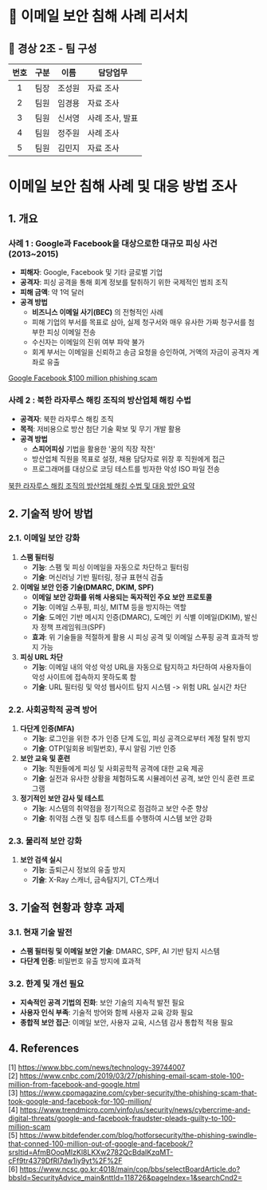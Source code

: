 # 📧 이메일 보안 침해 사례 리서치

## 👤 경상 2조 - 팀 구성 
|번호|구분|이름|담당업무|
|:-:|---|---|-------------|
|1|팀장|조성원|     자료 조사     |
|2|팀원|임경용|     자료 조사     |
|3|팀원|신서영|     사례 조사, 발표     |
|4|팀원|정주원|     사례 조사     |
|5|팀원|김민지|     자료 조사     |

# 이메일 보안 침해 사례 및 대응 방법 조사 

## 1. 개요

### **사례 1 : Google과 Facebook을 대상으로한 대규모 피싱 사건(2013~2015)**

- **피해자**: Google, Facebook 및 기타 글로벌 기업
- **공격자**: 피싱 공격을 통해 회계 정보를 탈취하기 위한 국제적인 범죄 조직
- **피해 금액**: 약 1억 달러
- **공격 방법**
    - **비즈니스 이메일 사기(BEC)** 의 전형적인 사례
    - 피해 기업의 부서를 목표로 삼아, 실제 청구서와 매우 유사한 가짜 청구서를 첨부한 피싱 이메일 전송
    - 수신자는 이메일의 진위 여부 파악 불가
    - 회계 부서는 이메일을 신뢰하고 송금 요청을 승인하여, 거액의 자금이 공격자 계좌로 유출
  
[Google Facebook $100 million phishing scam](https://www.notion.so/Google-Facebook-100-million-phishing-scam-9b3ce00e34e54d72a622751c2f9d2e95?pvs=21)  

### **사례 2 : 북한 라자루스 해킹 조직의 방산업체 해킹 수법** 

- **공격자**: 북한 라자루스 해킹 조직 
- **목적**: 저비용으로 방산 첨단 기술 확보 및 무기 개발 활용
- **공격 방법**
  - **스피어피싱** 기법을 활용한 '꿈의 직장 작전'
  - 방산업체 직원을 목표로 설정, 채용 담당자로 위장 후 직원에게 접근
  - 프로그래머를 대상으로 코딩 테스트를 빙자한 악성 ISO 파일 전송
  
[북한 라자루스 해킹 조직의 방산업체 해킹 수법 및 대응 방안 요약](https://www.notion.so/6431868a9fbc4180805553b92d2de564?pvs=21)  

## 2. **기술적 방어 방법**
### **2.1. 이메일 보안 강화**

1) **스팸 필터링**
    - **기능**: 스팸 및 피싱 이메일을 자동으로 차단하고 필터링
    - **기술**: 머신러닝 기반 필터링, 정규 표현식 검출
2) **이메일 보안 인증 기술(DMARC, DKIM, SPF)**
    - **이메일 보안 강화를 위해 사용되는 독자적인 주요 보안 프로토콜**
    - **기능**: 이메일 스푸핑, 피싱, MITM 등을 방지하는 역할
    - **기술**: 도메인 기반 메시지 인증(DMARC), 도메인 키 식별 이메일(DKIM), 발신자 정책 프레임워크(SPF)
    - **효과**: 위 기술들을 적절하게 활용 시 피싱 공격 및 이메일 스푸핑 공격 효과적 방지 가능
3) **피싱 URL 차단**
    - **기능**: 이메일 내의 악성 악성 URL을 자동으로 탐지하고 차단하여 사용자들이 악성 사이트에 접속하지 못하도록 함
    - **기술**: URL 필터링 및 악성 웹사이트 탐지 시스템 -> 위험 URL 실시간 차단

### **2.2. 사회공학적 공격 방어**

1) **다단계 인증(MFA)**
    - **기능**: 로그인을 위한 추가 인증 단계 도입, 피싱 공격으로부터 계정 탈취 방지
    - **기술**: OTP(일회용 비밀번호), 푸시 알림 기반 인증
2) **보안 교육 및 훈련**
    - **기능**: 직원들에게 피싱 및 사회공학적 공격에 대한 교육 제공
    - **기술**: 실전과 유사한 상황을 체험하도록 시뮬레이션 공격, 보안 인식 훈련 프로그램
3) **정기적인 보안 감사 및 테스트**
    - **기능**: 시스템의 취약점을 정기적으로 점검하고 보안 수준 향상
    - **기술**: 취약점 스캔 및 침투 테스트를 수행하여 시스템 보안 강화

### **2.3. 물리적 보안 강화**

1) **보안 검색 실시**
   - **기능**: 출퇴근시 정보의 유출 방지
   - **기술**: X-Ray 스캐너, 금속탐지기, CT스캐너 

## 3. 기술적 현황과 향후 과제

### 3.1. **현재 기술 발전**

* **스팸 필터링 및 이메일 보안 기술**: DMARC, SPF, AI 기반 탐지 시스템
* **다단계 인증**: 비밀번호 유출 방지에 효과적

### 3.2. **한계 및 개선 필요**

* **지속적인 공격 기법의 진화**: 보안 기술의 지속적 발전 필요
* **사용자 인식 부족**: 기술적 방어와 함께 사용자 교육 강화 필요
* **종합적 보안 접근**: 이메일 보안, 사용자 교육, 시스템 감사 통합적 적용 필요

## 4. References
[1] https://www.bbc.com/news/technology-39744007  
[2] https://www.cnbc.com/2019/03/27/phishing-email-scam-stole-100-million-from-facebook-and-google.html  
[3] https://www.cpomagazine.com/cyber-security/the-phishing-scam-that-took-google-and-facebook-for-100-million/  
[4] https://www.trendmicro.com/vinfo/us/security/news/cybercrime-and-digital-threats/google-and-facebook-fraudster-pleads-guilty-to-100-million-scam  
[5] https://www.bitdefender.com/blog/hotforsecurity/the-phishing-swindle-that-conned-100-million-out-of-google-and-facebook/?srsltid=AfmBOoqMIzKl8LKXw2782QcBdaIKzqMT-cFf9tr4379DfRl7dw1iy9yt%2F%2F  
[6] https://www.ncsc.go.kr:4018/main/cop/bbs/selectBoardArticle.do?bbsId=SecurityAdvice_main&nttId=118726&pageIndex=1&searchCnd2= 

